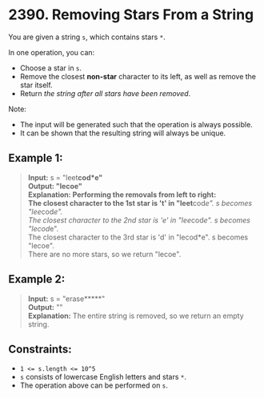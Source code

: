 # 2390. Removing Stars From a String

You are given a string `s`, which contains stars `*`.

In one operation, you can:
* Choose a star in `s`.
* Remove the closest **non-star** character to its left, as well as remove the star itself.
* Return *the string after all stars have been removed*.

Note:
* The input will be generated such that the operation is always possible.
* It can be shown that the resulting string will always be unique.

## Example 1:
> **Input:** s = "leet**cod*e"  
> **Output:** "lecoe"  
> **Explanation:** Performing the removals from left to right:  
> The closest character to the 1st star is 't' in "leet**cod*e". s becomes "lee*cod*e".  
> The closest character to the 2nd star is 'e' in "lee*cod*e". s becomes "lecod*e".  
> The closest character to the 3rd star is 'd' in "lecod*e". s becomes "lecoe".  
> There are no more stars, so we return "lecoe".

## Example 2:
> **Input:** s = "erase*****"   
> **Output:** ""  
> **Explanation:** The entire string is removed, so we return an empty string.


## Constraints:
* `1 <= s.length <= 10^5`
* `s` consists of lowercase English letters and stars `*`.
* The operation above can be performed on `s`.